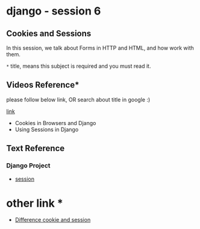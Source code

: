 # django - session 6

## Cookies and Sessions
In this session, we talk about Forms in HTTP and HTML, and how work with them.

`*` title, means this subject is required and you must read it.

## Videos Reference*
please follow below link, OR search about title in google :)

[link](https://www.dj4e.com/lessons/dj4e_sessions)
* Cookies in Browsers and Django
* Using Sessions in Django



## Text Reference

### Django Project
* [session](https://docs.djangoproject.com/en/4.1/topics/http/sessions/)

# other link *
* [Difference cookie and session](https://www.geeksforgeeks.org/difference-between-session-and-cookies/)
